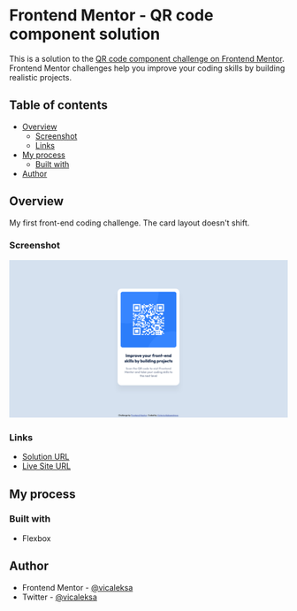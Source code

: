 # Frontend Mentor - QR code component solution

This is a solution to the [QR code component challenge on Frontend Mentor](https://www.frontendmentor.io/challenges/qr-code-component-iux_sIO_H). Frontend Mentor challenges help you improve your coding skills by building realistic projects. 

## Table of contents

- [Overview](#overview)
  - [Screenshot](#screenshot)
  - [Links](#links)
- [My process](#my-process)
  - [Built with](#built-with)
- [Author](#author)


## Overview

My first front-end coding challenge. The card layout doesn't shift.

### Screenshot

![](./screenshot/screenshot.png)

### Links

- [Solution URL](https://www.frontendmentor.io/solutions/qr-code-component-XHFZMGWvb1)
- [Live Site URL](https://vicaleksa.github.io/QR-code-component/)

## My process

### Built with

- Flexbox

## Author

- Frontend Mentor - [@vicaleksa](https://www.frontendmentor.io/profile/vicaleksa)
- Twitter - [@vicaleksa](https://www.twitter.com/vicaleksa)

